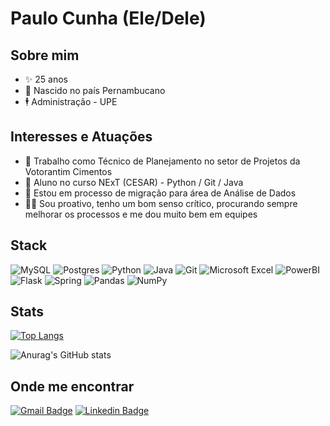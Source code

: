 # Paulo Cunha (Ele/Dele)

## Sobre mim
- ✨ 25 anos
- 🌈 Nascido no país Pernambucano
- 🕴️ Administração - UPE

## Interesses e Atuações
- 🔭 Trabalho como Técnico de Planejamento no setor de Projetos da Votorantim Cimentos
- 🌱 Aluno no curso NExT (CESAR) - Python / Git / Java
- 🥅 Estou em processo de migração para área de Análise de Dados
- 🏳️‍🌈 Sou proativo, tenho um bom senso crítico, procurando sempre melhorar os processos e me dou muito bem em equipes

## Stack
  ![MySQL](https://img.shields.io/badge/mysql-%2300f.svg?style=for-the-badge&logo=mysql&logoColor=white)
  ![Postgres](https://img.shields.io/badge/PostgreSQL-316192?style=for-the-badge&logo=postgresql&logoColor=white)
  ![Python](https://img.shields.io/badge/python-3670A0?style=for-the-badge&logo=python&logoColor=ffdd54)
  ![Java](https://img.shields.io/badge/java-%23ED8B00.svg?style=for-the-badge&logo=java&logoColor=white)
  ![Git](https://img.shields.io/badge/git-%23F05033.svg?style=for-the-badge&logo=git&logoColor=white)
  ![Microsoft Excel](https://img.shields.io/badge/Microsoft_Excel-217346?style=for-the-badge&logo=microsoft-excel&logoColor=white)
  ![PowerBI](https://img.shields.io/badge/PowerBI-F2C811?style=for-the-badge&logo=Power%20BI&logoColor=white)
  ![Flask](https://img.shields.io/badge/flask-%23000.svg?style=for-the-badge&logo=flask&logoColor=white)
  ![Spring](https://img.shields.io/badge/spring-%236DB33F.svg?style=for-the-badge&logo=spring&logoColor=white)
  ![Pandas](https://img.shields.io/badge/pandas-%23150458.svg?style=for-the-badge&logo=pandas&logoColor=white)
  ![NumPy](https://img.shields.io/badge/numpy-%23013243.svg?style=for-the-badge&logo=numpy&logoColor=white)

## Stats
[![Top Langs](https://github-readme-stats.vercel.app/api/top-langs/?username=PauloCunha4741&langs_count=5&theme=radical)](https://github.com/anuraghazra/github-readme-stats)

![Anurag's GitHub stats](https://github-readme-stats.vercel.app/api?username=PauloCunha4741&show_icons=true&theme=radical)

## Onde me encontrar
[![Gmail Badge](https://img.shields.io/badge/Gmail-D14836?style=for-the-badge&logo=gmail&logoColor=white)](mailto:unhapaulo4741@gmail.com) 
[![Linkedin Badge](https://img.shields.io/badge/LinkedIn-0077B5?style=for-the-badge&logo=linkedin&logoColor=whit)](https://www.linkedin.com/in/paulo-correia-albuquerque-cunha/)
